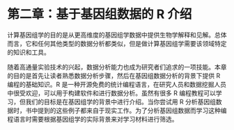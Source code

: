 # 第二章：基于基因组数据的 R 介绍

计算基因组学的目的是从更高维度的基因组学数据中提供生物学解释和见解。总体而言，它和任何其他类型的数据分析都类似，但是做计算基因组学需要该领域特定的知识和工具。

随着高通量实验技术的兴起，数据分析能力也成为研究者们追求的一项技能。本章的目的是首先让读者熟悉数据分析步骤，然后在基因组数据分析的背景下提供 R 编程的基础知识。R 是一种开源免费的统计编程语言，在研究人员和数据挖掘人员中很受欢迎，可以用于构建软件和进行数据分析。虽然有很多 R 编程教程可以学习，但我们的目标是在基因组学的背景中进行介绍。当你尝试用 R 分析基因组数据时，书中提到的这些例子都来自于现实工作。为了分析基因组数据而学习这种编程语言时需要根据基因组学的实际背景来对学习材料进行筛选。
